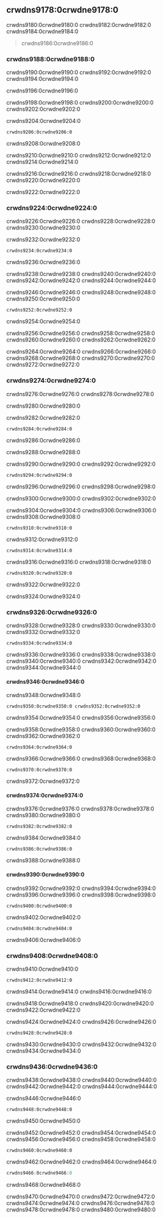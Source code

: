 ## crwdns9178:0crwdne9178:0

crwdns9180:0crwdne9180:0 crwdns9182:0crwdne9182:0 crwdns9184:0crwdne9184:0

> crwdns9186:0crwdne9186:0

### crwdns9188:0crwdne9188:0

crwdns9190:0crwdne9190:0 crwdns9192:0crwdne9192:0 crwdns9194:0crwdne9194:0

crwdns9196:0crwdne9196:0

crwdns9198:0crwdne9198:0 crwdns9200:0crwdne9200:0 crwdns9202:0crwdne9202:0

<span class="filename">crwdns9204:0crwdne9204:0</span>

```rust,noplayground
crwdns9206:0crwdne9206:0
```


<span class="caption">crwdns9208:0crwdne9208:0</span>

crwdns9210:0crwdne9210:0 crwdns9212:0crwdne9212:0 crwdns9214:0crwdne9214:0

crwdns9216:0crwdne9216:0 crwdns9218:0crwdne9218:0 crwdns9220:0crwdne9220:0

crwdns9222:0crwdne9222:0

### crwdns9224:0crwdne9224:0

crwdns9226:0crwdne9226:0 crwdns9228:0crwdne9228:0 crwdns9230:0crwdne9230:0

<span class="filename">crwdns9232:0crwdne9232:0</span>

```rust,noplayground
crwdns9234:0crwdne9234:0
```


<span class="caption">crwdns9236:0crwdne9236:0</span>

crwdns9238:0crwdne9238:0 crwdns9240:0crwdne9240:0 crwdns9242:0crwdne9242:0 crwdns9244:0crwdne9244:0

crwdns9246:0crwdne9246:0 crwdns9248:0crwdne9248:0 crwdns9250:0crwdne9250:0

```rust,ignore
crwdns9252:0crwdne9252:0
```

crwdns9254:0crwdne9254:0

crwdns9256:0crwdne9256:0 crwdns9258:0crwdne9258:0 crwdns9260:0crwdne9260:0 crwdns9262:0crwdne9262:0

crwdns9264:0crwdne9264:0 crwdns9266:0crwdne9266:0 crwdns9268:0crwdne9268:0 crwdns9270:0crwdne9270:0 crwdns9272:0crwdne9272:0

### crwdns9274:0crwdne9274:0

crwdns9276:0crwdne9276:0 crwdns9278:0crwdne9278:0

crwdns9280:0crwdne9280:0

<span class="filename">crwdns9282:0crwdne9282:0</span>

```rust,noplayground
crwdns9284:0crwdne9284:0
```


<span class="caption">crwdns9286:0crwdne9286:0</span>

crwdns9288:0crwdne9288:0

crwdns9290:0crwdne9290:0 crwdns9292:0crwdne9292:0

```rust,ignore
crwdns9294:0crwdne9294:0
```

crwdns9296:0crwdne9296:0 crwdns9298:0crwdne9298:0

crwdns9300:0crwdne9300:0 crwdns9302:0crwdne9302:0

crwdns9304:0crwdne9304:0 crwdns9306:0crwdne9306:0 crwdns9308:0crwdne9308:0

```rust,noplayground
crwdns9310:0crwdne9310:0
```

crwdns9312:0crwdne9312:0

```rust,ignore
crwdns9314:0crwdne9314:0
```

crwdns9316:0crwdne9316:0 crwdns9318:0crwdne9318:0

```rust,ignore
crwdns9320:0crwdne9320:0
```

crwdns9322:0crwdne9322:0

crwdns9324:0crwdne9324:0

### crwdns9326:0crwdne9326:0

crwdns9328:0crwdne9328:0 crwdns9330:0crwdne9330:0 crwdns9332:0crwdne9332:0

```rust,ignore
crwdns9334:0crwdne9334:0
```

crwdns9336:0crwdne9336:0 crwdns9338:0crwdne9338:0 crwdns9340:0crwdne9340:0 crwdns9342:0crwdne9342:0 crwdns9344:0crwdne9344:0

<!-- Old headings. Do not remove or links may break. -->
<a id="fixing-the-largest-function-with-trait-bounds"></a>

#### crwdns9346:0crwdne9346:0

crwdns9348:0crwdne9348:0

```rust,ignore
crwdns9350:0crwdne9350:0 crwdns9352:0crwdne9352:0
```

crwdns9354:0crwdne9354:0 crwdns9356:0crwdne9356:0

crwdns9358:0crwdne9358:0 crwdns9360:0crwdne9360:0 crwdns9362:0crwdne9362:0

```rust,ignore
crwdns9364:0crwdne9364:0
```

crwdns9366:0crwdne9366:0 crwdns9368:0crwdne9368:0

```rust,ignore
crwdns9370:0crwdne9370:0
```

crwdns9372:0crwdne9372:0

#### crwdns9374:0crwdne9374:0

crwdns9376:0crwdne9376:0 crwdns9378:0crwdne9378:0 crwdns9380:0crwdne9380:0

```rust,ignore
crwdns9382:0crwdne9382:0
```

crwdns9384:0crwdne9384:0

```rust,ignore
crwdns9386:0crwdne9386:0
```

crwdns9388:0crwdne9388:0

#### crwdns9390:0crwdne9390:0

crwdns9392:0crwdne9392:0 crwdns9394:0crwdne9394:0 crwdns9396:0crwdne9396:0 crwdns9398:0crwdne9398:0

```rust,ignore
crwdns9400:0crwdne9400:0
```

crwdns9402:0crwdne9402:0

```rust,ignore
crwdns9404:0crwdne9404:0
```

crwdns9406:0crwdne9406:0

### crwdns9408:0crwdne9408:0

crwdns9410:0crwdne9410:0

```rust,ignore
crwdns9412:0crwdne9412:0
```

crwdns9414:0crwdne9414:0 crwdns9416:0crwdne9416:0

crwdns9418:0crwdne9418:0 crwdns9420:0crwdne9420:0 crwdns9422:0crwdne9422:0

crwdns9424:0crwdne9424:0 crwdns9426:0crwdne9426:0

```rust,ignore,does_not_compile
crwdns9428:0crwdne9428:0
```

crwdns9430:0crwdne9430:0 crwdns9432:0crwdne9432:0<!--
ignore --> crwdns9434:0crwdne9434:0

### crwdns9436:0crwdne9436:0

crwdns9438:0crwdne9438:0 crwdns9440:0crwdne9440:0<!-- ignore --> crwdns9442:0crwdne9442:0 crwdns9444:0crwdne9444:0

<span class="filename">crwdns9446:0crwdne9446:0</span>

```rust,noplayground
crwdns9448:0crwdne9448:0
```


<span class="caption">crwdns9450:0crwdne9450:0</span>

crwdns9452:0crwdne9452:0 crwdns9454:0crwdne9454:0 crwdns9456:0crwdne9456:0 crwdns9458:0crwdne9458:0

```rust,ignore
crwdns9460:0crwdne9460:0
```

crwdns9462:0crwdne9462:0 crwdns9464:0crwdne9464:0

```rust
crwdns9466:0crwdne9466:0
```

crwdns9468:0crwdne9468:0

crwdns9470:0crwdne9470:0 crwdns9472:0crwdne9472:0 crwdns9474:0crwdne9474:0 crwdns9476:0crwdne9476:0 crwdns9478:0crwdne9478:0 crwdns9480:0crwdne9480:0
